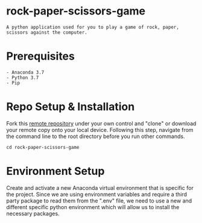 # rock-paper-scissors-game
    A python application used for you to play a game of rock, paper, scissors against the computer. 
# Prerequisites
    - Anaconda 3.7
    - Python 3.7
    - Pip
# Repo Setup & Installation 
Fork this [remote repository](https://github.com/basilbseiso/rock-paper-scissors-game) under your own control and "clone" or download your remote copy onto your local device. 
Following this step, navigate from the command line to the root directory before you run other commands. 
    
    cd rock-paper-scissors-game
# Environment Setup
Create and activate a new Anaconda virtual environment that is specific for the project. 
Since we are using environment variables and require a third party package to read them from the ".env" file, we need to use a new and different specific python environment which will allow us to install the necessary packages. 